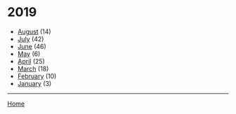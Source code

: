 # 2019

  * [August](./2019-08.md) (14)
  * [July](./2019-07.md) (42)
  * [June](./2019-06.md) (46)
  * [May](./2019-05.md) (6)
  * [April](./2019-04.md) (25)
  * [March](./2019-03.md) (18)
  * [February](./2019-02.md) (10)
  * [January](./2019-01.md) (3)

----

[Home](../)
